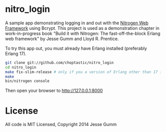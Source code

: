 # nitro_login


A sample app demonstrating logging in and out with the [Nitrogen Web Framework](http://nitrogenproject.com) using Bcrypt. This project is used as a demonstration chapter in work-in-progress book "Build it with Nitrogen: The fast-off-the-block Erlang web framework" by Jesse Gumm and Lloyd R. Prentice.

To try this app out, you must already have Erlang installed (preferably Erlang 17).

```bash
git clone git://github.com/choptastic/nitro_login
cd nitro_login
make fix-slim-release # only if you a version of Erlang other than 17 installed
make
bin/nitrogen console
```

Then open your browser to http://127.0.0.1:8000

# License

All code is MIT Licensed, Copyright 2014 Jesse Gumm
